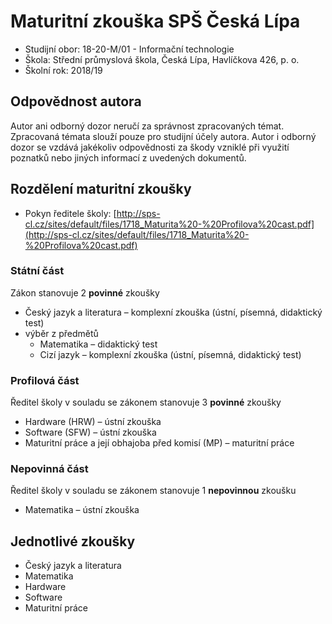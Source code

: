 # Maturitní zkouška SPŠ Česká Lípa
- Studijní obor: 18-20-M/01 - Informační technologie
- Škola: Střední průmyslová škola, Česká Lípa, Havlíčkova 426, p. o.
- Školní rok: 2018/19

## Odpovědnost autora
Autor ani odborný dozor neručí za správnost zpracovaných témat. Zpracovaná témata slouží pouze pro studijní účely autora. Autor i odborný dozor se vzdává jakékoliv odpovědnosti za škody vzniklé při využití poznatků nebo jiných informací z uvedených dokumentů.

## Rozdělení maturitní zkoušky
- Pokyn ředitele školy: [http://sps-cl.cz/sites/default/files/1718_Maturita%20-%20Profilova%20cast.pdf](http://sps-cl.cz/sites/default/files/1718_Maturita%20-%20Profilova%20cast.pdf)

### Státní část
Zákon stanovuje 2 **povinné** zkoušky

- Český jazyk a literatura – komplexní zkouška (ústní, písemná, didaktický test) 
- výběr z předmětů
    - Matematika – didaktický test
    - Cizí jazyk – komplexní zkouška (ústní, písemná, didaktický test)

### Profilová část
Ředitel školy v souladu se zákonem stanovuje 3 **povinné** zkoušky
- Hardware (HRW) – ústní zkouška
- Software (SFW) – ústní zkouška
- Maturitní práce a její obhajoba před komisí (MP) – maturitní práce 

### Nepovinná část
Ředitel školy v souladu se zákonem stanovuje 1 **nepovinnou** zkoušku
- Matematika – ústní zkouška 

## Jednotlivé zkoušky
- Český jazyk a literatura
- Matematika
- Hardware
- Software
- Maturitní práce